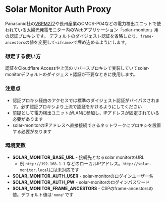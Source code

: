 # Solar Monitor Auth Proxy

Panasonic社の[VBPM277](https://www2.panasonic.biz/jp/energy/solar_industrial/monitor/)や長州産業のCMCS-P04などの電力検出ユニットで使われている太陽光発電モニター内のWebアプリケーション「solar-monitor」用の認証プロキシです。 デフォルトのダイジェスト認証を省略したり、`frame-ancestors`の値を変更して`<iframe>`で埋め込めるようにします。

### 想定する使い方

認証をCloudflare Accessや上流のリバースプロキシで実装していてsolar-monitorデフォルトのダイジェスト認証が不要なときに使用します。

### 注意点

- 認証プロキシ経由のアクセスでは標準のダイジェスト認証がバイパスされます。必ず認証プロキシより上流で認証をかけるようにしてください
- 前提として電力検出ユニットがLANに参加し、IPアドレスが固定されている必要があります
- solar-monitorのIPアドレスへ直接接続できるネットワークにプロキシを設置する必要があります

### 環境変数

- **SOLAR_MONITOR_BASE_URL** - 接続先となるsolar monitorのURL
  - 例 `http://192.168.1.1` などのローカルIPアドレス。`http://solar-monitor.local`には未対応です
- **SOLAR_MONITOR_AUTH_USER** - solar-monitorのログインユーザー名
- **SOLAR_MONITOR_AUTH_PW** - solar-monitorのログインパスワード
- **SOLAR_MONITOR_FRAME_ANCESTORS** - CSPのframe-ancestorsの値。デフォルト値は`'none'`です
